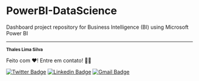 # PowerBI-DataScience
Dashboard project repository for Business Intelligence (BI) using Microsoft Power BI


---

 <sub><b>Thales Lima Silva</b></sub></a>

Feito com ❤️! Entre em contato! 👋🏽 

[![Twitter Badge](https://img.shields.io/badge/-@thaleslsilva-1ca0f1?style=flat-square&labelColor=1ca0f1&logo=twitter&logoColor=white&link=https://twitter.com/thaleslsilva)](https://twitter.com/thaleslsilva) [![Linkedin Badge](https://img.shields.io/badge/-Thales-blue?style=flat-square&logo=Linkedin&logoColor=white&link=https://www.linkedin.com/in/thales-lima-silva-77a99378/)](https://www.linkedin.com/in/thales-lima-silva-77a99378/) [![Gmail Badge](https://img.shields.io/badge/-medvet21@gmail.com-c14438?style=flat-square&logo=Gmail&logoColor=white&link=mailto:medvet21@gmail.com)](mailto:medvet21@gmail.com)
